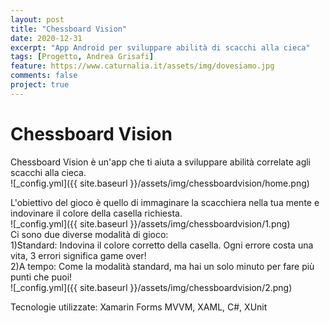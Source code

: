 ```yaml
---
layout: post
title: "Chessboard Vision"
date: 2020-12-31
excerpt: "App Android per sviluppare abilità di scacchi alla cieca"
tags: [Progetto, Andrea Grisafi]
feature: https://www.caturnalia.it/assets/img/dovesiamo.jpg
comments: false
project: true
---
```

# Chessboard Vision
Chessboard Vision è un'app che ti aiuta a sviluppare abilità correlate agli scacchi alla cieca.  
![_config.yml]({{ site.baseurl }}/assets/img/chessboardvision/home.png)  

L'obiettivo del gioco è quello di immaginare la scacchiera nella tua mente e indovinare il colore della casella richiesta.  
![_config.yml]({{ site.baseurl }}/assets/img/chessboardvision/1.png)  
Ci sono due diverse modalità di gioco:  
1)Standard: Indovina il colore corretto della casella. Ogni errore costa una vita, 3 errori significa game over!  
2)A tempo: Come la modalità standard, ma hai un solo minuto per fare più punti che puoi!  
![_config.yml]({{ site.baseurl }}/assets/img/chessboardvision/2.png)  

Tecnologie utilizzate: Xamarin Forms MVVM, XAML, C#, XUnit
